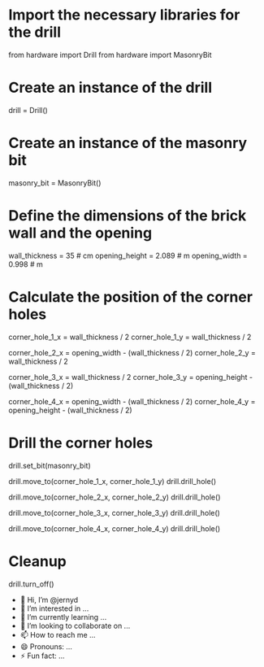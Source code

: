 # Import the necessary libraries for the drill
from hardware import Drill
from hardware import MasonryBit

# Create an instance of the drill
drill = Drill()

# Create an instance of the masonry bit
masonry_bit = MasonryBit()

# Define the dimensions of the brick wall and the opening
wall_thickness = 35  # cm
opening_height = 2.089  # m
opening_width = 0.998  # m

# Calculate the position of the corner holes
corner_hole_1_x = wall_thickness / 2
corner_hole_1_y = wall_thickness / 2

corner_hole_2_x = opening_width - (wall_thickness / 2)
corner_hole_2_y = wall_thickness / 2

corner_hole_3_x = wall_thickness / 2
corner_hole_3_y = opening_height - (wall_thickness / 2)

corner_hole_4_x = opening_width - (wall_thickness / 2)
corner_hole_4_y = opening_height - (wall_thickness / 2)

# Drill the corner holes
drill.set_bit(masonry_bit)

drill.move_to(corner_hole_1_x, corner_hole_1_y)
drill.drill_hole()

drill.move_to(corner_hole_2_x, corner_hole_2_y)
drill.drill_hole()

drill.move_to(corner_hole_3_x, corner_hole_3_y)
drill.drill_hole()

drill.move_to(corner_hole_4_x, corner_hole_4_y)
drill.drill_hole()

# Cleanup
drill.turn_off()
- 👋 Hi, I’m @jernyd
- 👀 I’m interested in ...
- 🌱 I’m currently learning ...
- 💞️ I’m looking to collaborate on ...
- 📫 How to reach me ...
- 😄 Pronouns: ...
- ⚡ Fun fact: ...

<!---
jernyd/jernyd is a ✨ special ✨ repository because its `README.md` (this file) appears on your GitHub profile.
You can click the Preview link to take a look at your changes.
--->
